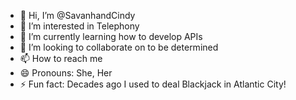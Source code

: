 - 👋 Hi, I’m @SavanhandCindy
- 👀 I’m interested in Telephony
- 🌱 I’m currently learning how to develop APIs
- 💞️ I’m looking to collaborate on to be determined
- 📫 How to reach me 
- 😄 Pronouns: She, Her
- ⚡ Fun fact: Decades ago I used to deal Blackjack in Atlantic City!

<!---
SavanhandCindy/SavanhandCindy is a ✨ special ✨ repository because its `README.md` (this file) appears on your GitHub profile.
You can click the Preview link to take a look at your changes.
--->
